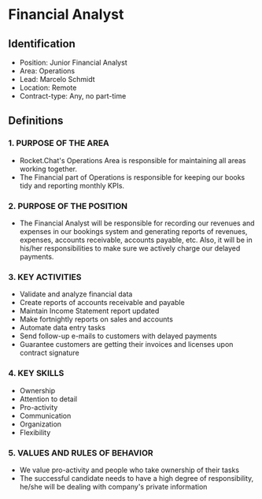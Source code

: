 # Financial Analyst

## Identification

* Position: Junior Financial Analyst
* Area: Operations
* Lead: Marcelo Schmidt
* Location: Remote
* Contract-type: Any, no part-time

## Definitions

### 1. PURPOSE OF THE AREA

* Rocket.Chat's Operations Area is responsible for maintaining all areas working together. 
* The Financial part of Operations is responsible for keeping our books tidy and reporting monthly KPIs.

### 2. PURPOSE OF THE POSITION

* The Financial Analyst will be responsible for recording our revenues and expenses in our bookings system and generating reports of revenues, expenses, accounts receivable, accounts payable, etc. Also, it will be in his/her responsibilities to make sure we actively charge our delayed payments.

### 3. KEY ACTIVITIES

* Validate and analyze financial data
* Create reports of accounts receivable and payable
* Maintain Income Statement report updated
* Make fortnightly reports on sales and accounts
* Automate data entry tasks
* Send follow-up e-mails to customers with delayed payments
* Guarantee customers are getting their invoices and licenses upon contract signature

### 4. KEY SKILLS

* Ownership
* Attention to detail
* Pro-activity
* Communication
* Organization
* Flexibility

### 5. VALUES AND RULES OF BEHAVIOR

* We value pro-activity and people who take ownership of their tasks
* The successful candidate needs to have a high degree of responsibility, he/she will be dealing with company's private information

